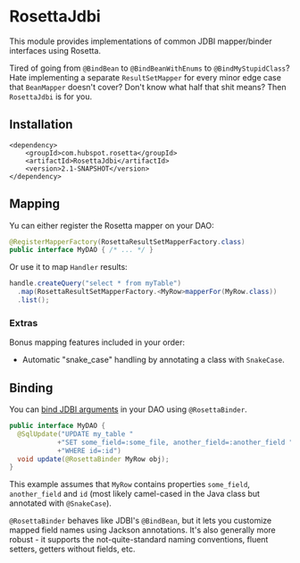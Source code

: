 # RosettaJdbi

This module provides implementations of common JDBI mapper/binder interfaces using Rosetta.

Tired of going from `@BindBean` to `@BindBeanWithEnums` to `@BindMyStupidClass`? Hate implementing a separate `ResultSetMapper` for every minor edge case that `BeanMapper` doesn't cover? Don't know what half that shit means? Then `RosettaJdbi` is for you.

## Installation

    <dependency>
        <groupId>com.hubspot.rosetta</groupId>
        <artifactId>RosettaJdbi</artifactId>
        <version>2.1-SNAPSHOT</version>
    </dependency>

## Mapping


Yu can either register the Rosetta mapper on your DAO:

```java
@RegisterMapperFactory(RosettaResultSetMapperFactory.class)
public interface MyDAO { /* ... */ }
```

Or use it to map `Handler` results:

```java
handle.createQuery("select * from myTable")
  .map(RosettaResultSetMapperFactory.<MyRow>mapperFor(MyRow.class))
  .list();
```

### Extras

Bonus mapping features included in your order:

* Automatic "snake_case" handling by annotating a class with `SnakeCase`.


## Binding

You can [bind JDBI arguments](http://www.jdbi.org/sql_object_api_argument_binding) in your DAO using `@RosettaBinder`.
```java
public interface MyDAO {
  @SqlUpdate("UPDATE my_table "
            +"SET some_field=:some_file, another_field=:another_field "
            +"WHERE id=:id")
  void update(@RosettaBinder MyRow obj);
}
```

This example assumes that `MyRow` contains properties `some_field`, `another_field` and `id` (most likely camel-cased in the Java class but annotated with `@SnakeCase`).

`@RosettaBinder` behaves like JDBI's `@BindBean`, but it lets you customize mapped field names using Jackson annotations. It's also generally more robust - it supports the not-quite-standard naming conventions, fluent setters, getters without fields, etc.
